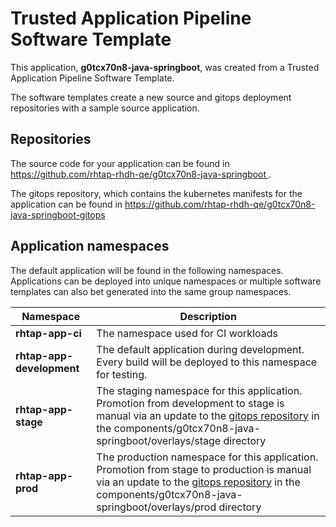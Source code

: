 # Trusted Application Pipeline Software Template

This application, **g0tcx70n8-java-springboot**, was created from a Trusted Application Pipeline Software Template.

The software templates create a new source and gitops deployment repositories with a sample source application. 

## Repositories

The source code for your application can be found in [https://github.com/rhtap-rhdh-qe/g0tcx70n8-java-springboot ](https://github.com/rhtap-rhdh-qe/g0tcx70n8-java-springboot ).
 
The gitops repository, which contains the kubernetes manifests for the application can be found in 
[https://github.com/rhtap-rhdh-qe/g0tcx70n8-java-springboot-gitops ](https://github.com/rhtap-rhdh-qe/g0tcx70n8-java-springboot-gitops ) 

## Application namespaces 

The default application will be found in the following namespaces. Applications can be deployed into unique namespaces or multiple software templates can also bet generated into the same group namespaces.  

|  Namespace   |  Description   |  
| -------- | -------- |
| **rhtap-app-ci** | The namespace used for CI workloads |
| **rhtap-app-development** | The default application during development. Every build will be deployed to this namespace for testing. |
| **rhtap-app-stage** | The staging namespace for this application. Promotion from development to stage is manual via an update to the [gitops repository](https://github.com/rhtap-rhdh-qe/g0tcx70n8-java-springboot-gitops ) in the components/g0tcx70n8-java-springboot/overlays/stage directory |
| **rhtap-app-prod** | The production namespace for this application. Promotion from stage to production is manual via an update to the [gitops repository](https://github.com/rhtap-rhdh-qe/g0tcx70n8-java-springboot-gitops ) in the components/g0tcx70n8-java-springboot/overlays/prod directory |